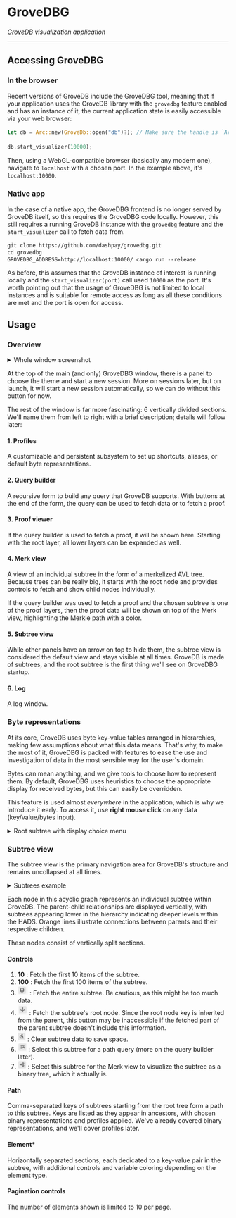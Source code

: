 # GroveDBG
_[GroveDB](https://www.grovedb.org/) visualization application_

---

## Accessing GroveDBG

### In the browser

Recent versions of GroveDB include the GroveDBG tool, meaning that if your application uses the GroveDB library with
the `grovedbg` feature enabled and has an instance of it, the current application state is easily accessible via your
web browser:

```rust
let db = Arc::new(GroveDb::open("db")?); // Make sure the handle is `Arc`ed

db.start_visualizer(10000);
```

Then, using a WebGL-compatible browser (basically any modern one), navigate to `localhost` with a chosen port. In the
example above, it's `localhost:10000`.

### Native app

In the case of a native app, the GroveDBG frontend is no longer served by GroveDB itself, so this requires the
GroveDBG code locally. However, this still requires a running GroveDB instance with the `grovedbg` feature and the
`start_visualizer` call to fetch data from.

```
git clone https://github.com/dashpay/grovedbg.git 
cd grovedbg
GROVEDBG_ADDRESS=http://localhost:10000/ cargo run --release
```

As before, this assumes that the GroveDB instance of interest is running locally and the `start_visualizer(port)` call
used `10000` as the port. It's worth pointing out that the usage of GroveDBG is not limited to local instances and is
suitable for remote access as long as all these conditions are met and the port is open for access.

## Usage

### Overview

<details>
  <summary>Whole window screenshot</summary>

  Don't mind this tiny picture; the details are unnecessary. The goal is to show the vertical division into sections and
  count them (there should be 6).

  <picture>
    <source media="(prefers-color-scheme: dark)" srcset="docs/overview_dark.png">
    <source media="(prefers-color-scheme: light)" srcset="docs/overview_light.png">
    <img alt="Root subtree with root node fetched." src="docs/overview_light.png">
  </picture>
</details>

At the top of the main (and only) GroveDBG window, there is a panel to choose the theme and start a new session. More on
sessions later, but on launch, it will start a new session automatically, so we can do without this button for now.

The rest of the window is far more fascinating: 6 vertically divided sections. We'll name them from left to right with a
brief description; details will follow later:

#### 1. Profiles

A customizable and persistent subsystem to set up shortcuts, aliases, or default byte representations.

#### 2. Query builder

A recursive form to build any query that GroveDB supports. With buttons at the end of the form, the query can be used to
fetch data or to fetch a proof.

#### 3. Proof viewer

If the query builder is used to fetch a proof, it will be shown here. Starting with the root layer, all lower layers can
be expanded as well.

#### 4. Merk view

A view of an individual subtree in the form of a merkelized AVL tree. Because trees can be really big, it starts with
the root node and provides controls to fetch and show child nodes individually.

If the query builder was used to fetch a proof and the chosen subtree is one of the proof layers, then the proof data
will be shown on top of the Merk view, highlighting the Merkle path with a color.

#### 5. Subtree view

While other panels have an arrow on top to hide them, the subtree view is considered the default view and stays visible
at all times. GroveDB is made of subtrees, and the root subtree is the first thing we'll see on GroveDBG startup.

#### 6. Log

A log window.

### Byte representations

At its core, GroveDB uses byte key-value tables arranged in hierarchies, making few assumptions about what this data
means. That's why, to make the most of it, GroveDBG is packed with features to ease the use and investigation of data in
the most sensible way for the user's domain.

Bytes can mean anything, and we give tools to choose how to represent them. By default, GroveDBG uses heuristics to
choose the appropriate display for received bytes, but this can easily be overridden.

This feature is used almost _everywhere_ in the application, which is why we introduce it early. To access it, use
__right mouse click__ on any data (key/value/bytes input).

<details>
  <summary>Root subtree with display choice menu</summary>
  <picture>
    <source media="(prefers-color-scheme: dark)" srcset="docs/root_subtree_dark.png">
    <source media="(prefers-color-scheme: light)" srcset="docs/root_subtree_light.png">
    <img alt="Root subtree with root node fetched." src="docs/root_subtree_light.png">
  </picture>
</details>

### Subtree view

The subtree view is the primary navigation area for GroveDB's structure and remains uncollapsed at all times.

<details>
  <summary>Subtrees example</summary>
  <picture>
    <source media="(prefers-color-scheme: dark)" srcset="docs/subtrees_dark.png">
    <source media="(prefers-color-scheme: light)" srcset="docs/subtrees_light.png">
    <img alt="Multiple subtrees" src="docs/subtrees_light.png">
  </picture>
</details>

Each node in this acyclic graph represents an individual subtree within GroveDB. The parent-child relationships are
displayed vertically, with subtrees appearing lower in the hierarchy indicating deeper levels within the HADS. Orange
lines illustrate connections between parents and their respective children.

These nodes consist of vertically split sections.

#### Controls

1. __10__ : Fetch the first 10 items of the subtree.
2. __100__ : Fetch the first 100 items of the subtree.
3. <picture>
     <source media="(prefers-color-scheme: dark)" srcset="docs/button_database_dark.png">
     <source media="(prefers-color-scheme: light)" srcset="docs/button_database_light.png">
     <img alt="DB button" src="docs/button_database_light.png">
   </picture> : Fetch the entire subtree. Be cautious, as this might be too much data.
4. <picture>
     <source media="(prefers-color-scheme: dark)" srcset="docs/button_fetch_root_dark.png">
     <source media="(prefers-color-scheme: light)" srcset="docs/button_fetch_root_light.png">
     <img alt="Fetch root button" src="docs/button_fetch_root_light.png">
   </picture> : Fetch the subtree's root node. Since the root node key is inherited from the parent, this button may be
   inaccessible if the fetched part of the parent subtree doesn't include this information.
5. <picture>
     <source media="(prefers-color-scheme: dark)" srcset="docs/button_clear_dark.png">
     <source media="(prefers-color-scheme: light)" srcset="docs/button_clear_light.png">
     <img alt="Clear button" src="docs/button_clear_light.png">
   </picture> : Clear subtree data to save space.
6. <picture>
     <source media="(prefers-color-scheme: dark)" srcset="docs/button_query_dark.png">
     <source media="(prefers-color-scheme: light)" srcset="docs/button_query_light.png">
     <img alt="Query button" src="docs/button_query_light.png">
   </picture> : Select this subtree for a path query (more on the query builder later).
7. <picture>
     <source media="(prefers-color-scheme: dark)" srcset="docs/button_merk_dark.png">
     <source media="(prefers-color-scheme: light)" srcset="docs/button_merk_light.png">
     <img alt="Merk button" src="docs/button_merk_light.png">
   </picture> : Select this subtree for the Merk view to visualize the subtree as a binary tree, which it actually is.

#### Path

Comma-separated keys of subtrees starting from the root tree form a path to this subtree. Keys are listed as they appear
in ancestors, with chosen binary representations and profiles applied. We've already covered binary representations, and
we'll cover profiles later.

#### Element*

Horizontally separated sections, each dedicated to a key-value pair in the subtree, with additional controls and
variable coloring depending on the element type.

#### Pagination controls

The number of elements shown is limited to 10 per page.
